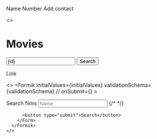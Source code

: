  <Formik
          initialValues={initialValues}
          validationSchema={validationSchema}
          onSubmit={handlerSubmit}
        >
          <Form autoComplete="off">
            <FormLabel htmlFor="name">
              Name
              <FormInput
                type="text"
                id="name"
                name="name"
                placeholder="Name"
                required
              />
              <FormError name="name" />
            </FormLabel>
            <FormLabel htmlFor="number">
              Number
              <FormInput
                type="text"
                id="number"
                name="number"
                placeholder="Number"
                required
              />
              <FormError name="number" />
            </FormLabel>
            <FormButton type="submit">Add contact</FormButton>
          </Form>
        </Formik>

 <>
   <h1>Movies</h1> 
   <form onSubmit={console.log('Search' {id})}> 
   <input type="text" value={id} /> 
   <button type="submit">Search</button> 
   </form> 
   <NavLink to={`/movies/${movieId}`}>Link</NavLink> 
   <MovieDetails /> 
   <Cast /> 
   <Reviews /> 
   <Outlet /> 
   </> 

 <>
            <Formik
        initialValues={initialValues}
        validationSchema={validationSchema}
        // onSubmit={}
      >
        <Form autoComplete="off">
          <label htmlFor="search films">
            Search films
            <input
              type="text"
              id="name"
              name="name"
              placeholder="Name"
              required
            />
            {/* <FormError name="name" /> */}
          </label>

          <button type="submit">Search</button>
        </Form>
      </Formik>
    </>